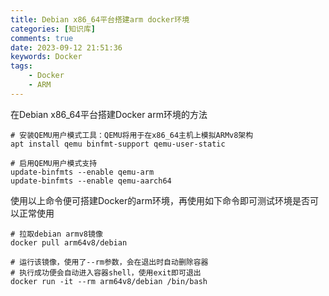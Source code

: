 ```yaml
---
title: Debian x86_64平台搭建arm docker环境
categories: [知识库]
comments: true
date: 2023-09-12 21:51:36
keywords: Docker
tags:
    - Docker
    - ARM
---
```


在Debian x86_64平台搭建Docker arm环境的方法

<!-- more -->

```shell
# 安装QEMU用户模式工具：QEMU将用于在x86_64主机上模拟ARMv8架构
apt install qemu binfmt-support qemu-user-static

# 启用QEMU用户模式支持
update-binfmts --enable qemu-arm
update-binfmts --enable qemu-aarch64
```

使用以上命令便可搭建Docker的arm环境，再使用如下命令即可测试环境是否可以正常使用

```shell
# 拉取debian armv8镜像
docker pull arm64v8/debian

# 运行该镜像，使用了--rm参数，会在退出时自动删除容器
# 执行成功便会自动进入容器shell，使用exit即可退出
docker run -it --rm arm64v8/debian /bin/bash
```